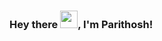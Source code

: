 ### Hey there <img src="https://github.com/TheDudeThatCode/TheDudeThatCode/blob/master/Assets/Hi.gif" width="28px">, I'm Parithosh!

<!--
**parithoshpoojary/parithoshpoojary** is a ✨ _special_ ✨ repository because its `README.md` (this file) appears on your GitHub profile.

Here are some ideas to get you started:

- 🔭 I’m currently working on ...
- 🌱 I’m currently learning ...
- 👯 I’m looking to collaborate on ...
- 🤔 I’m looking for help with ...
- 💬 Ask me about ...
- 📫 How to reach me: ...
- 😄 Pronouns: ...
- ⚡ Fun fact: ...
-->

